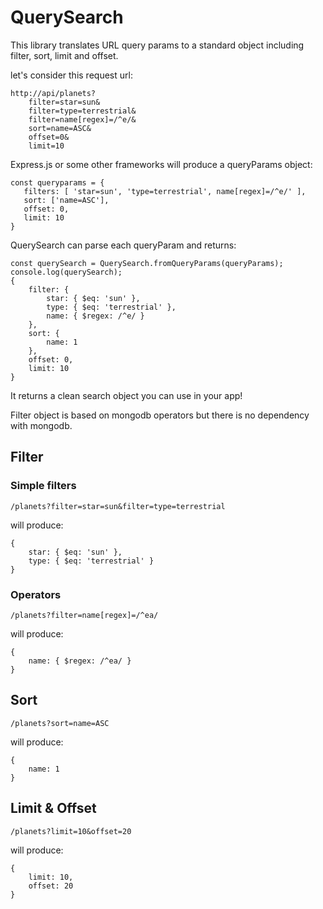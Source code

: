 # QuerySearch

This library translates URL query params to a standard object including filter, sort, limit and offset.

let's consider this request url: 
```
http://api/planets?
    filter=star=sun&
    filter=type=terrestrial&
    filter=name[regex]=/^e/&
    sort=name=ASC&
    offset=0&
    limit=10
```

Express.js or some other frameworks will produce a queryParams object:
```
const queryparams = {
   filters: [ 'star=sun', 'type=terrestrial', name[regex]=/^e/' ],
   sort: ['name=ASC'],
   offset: 0,
   limit: 10
}
```

QuerySearch can parse each queryParam and returns:
```
const querySearch = QuerySearch.fromQueryParams(queryParams);
console.log(querySearch);
{
    filter: {
        star: { $eq: 'sun' },
        type: { $eq: 'terrestrial' },
        name: { $regex: /^e/ }
    },
    sort: {
        name: 1
    },
    offset: 0,
    limit: 10
}
```

It returns a clean search object you can use in your app!

Filter object is based on mongodb operators but there is no dependency with mongodb.


## Filter

### Simple filters

``
/planets?filter=star=sun&filter=type=terrestrial
``

will produce:

```
{
    star: { $eq: 'sun' },
    type: { $eq: 'terrestrial' }
}
```

### Operators

``
/planets?filter=name[regex]=/^ea/
``

will produce:

```
{
    name: { $regex: /^ea/ }
}
```

## Sort

``
/planets?sort=name=ASC
``

will produce:

```
{
    name: 1
}
```


## Limit & Offset

``
/planets?limit=10&offset=20
``

will produce:

```
{
    limit: 10,
    offset: 20
}
```
